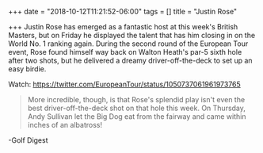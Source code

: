 +++
date = "2018-10-12T11:21:52-06:00"
tags = []
title = "Justin Rose"

+++
Justin Rose has emerged as a fantastic host at this week's British Masters, but on Friday he displayed the talent that has him closing in on the World No. 1 ranking again. During the second round of the European Tour event, Rose found himself way back on Walton Heath's par-5 sixth hole after two shots, but he delivered a dreamy driver-off-the-deck to set up an easy birdie.

Watch: https://twitter.com/EuropeanTour/status/1050737061961973765

> More incredible, though, is that Rose's splendid play isn't even the best driver-off-the-deck shot on that hole this week. On Thursday, Andy Sullivan let the Big Dog eat from the fairway and came within inches of an albatross!

\-Golf Digest